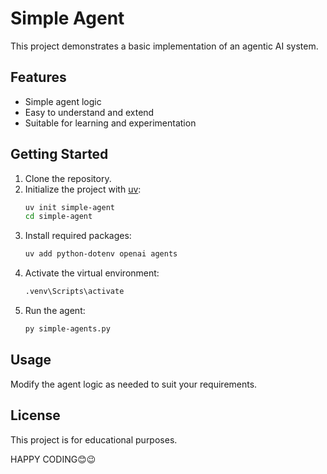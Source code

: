 # Simple Agent

This project demonstrates a basic implementation of an agentic AI system.

## Features

- Simple agent logic
- Easy to understand and extend
- Suitable for learning and experimentation

## Getting Started

1. Clone the repository.
2. Initialize the project with [uv](https://github.com/astral-sh/uv):
    ```sh
    uv init simple-agent
    cd simple-agent
    ```
3. Install required packages:
    ```sh
    uv add python-dotenv openai agents
    ```
4. Activate the virtual environment:
    ```sh
    .venv\Scripts\activate
    ```
5. Run the agent:
    ```sh
    py simple-agents.py
    ```

## Usage

Modify the agent logic as needed to suit your requirements.

## License

This project is for educational purposes.


HAPPY CODING😊😉